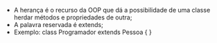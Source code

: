 * A herança é o recurso da OOP que dá a possibilidade de uma classe herdar métodos e propriedades de outra;
* A palavra reservada é extends;
* Exemplo: class Programador extends Pessoa { }